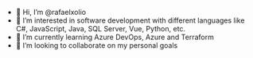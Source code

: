 - 👋 Hi, I’m @rafaelxolio
- 👀 I’m interested in software development with different languages like C#, JavaScript, Java, SQL Server, Vue, Python, etc.
- 🌱 I’m currently learning Azure DevOps, Azure and Terraform
- 💞️ I’m looking to collaborate on my personal goals

